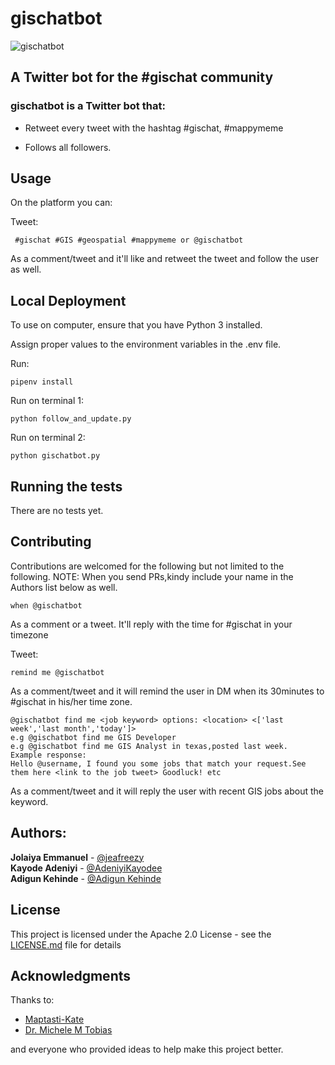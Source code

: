 # gischatbot

![gischatbot](gischatimage.jpg)

## A Twitter bot for the #gischat community

### gischatbot is a Twitter bot that:

* Retweet every tweet with the hashtag #gischat, #mappymeme

* Follows all followers.

## Usage

On the platform you can:

Tweet:

```
 #gischat #GIS #geospatial #mappymeme or @gischatbot
```

As a comment/tweet and it'll like and retweet the tweet and follow the user as well. 


## Local Deployment

To use on computer, ensure that you have Python 3 installed.

Assign proper values to the environment variables in the .env file.

Run:

```
pipenv install
```

Run on terminal 1: 

```
python follow_and_update.py
```

Run on terminal 2:

```
python gischatbot.py
```

## Running the tests

There are no tests yet.

## Contributing

Contributions are welcomed for the following but not limited to the following.
NOTE: When you send PRs,kindy include your name in the Authors list below as well.

```
when @gischatbot
```
As a comment or a tweet. It'll reply with the time for #gischat in your timezone

Tweet:

```
remind me @gischatbot
```
As a comment/tweet and it will remind the user in DM when its 30minutes to #gischat in his/her time zone.

```
@gischatbot find me <job keyword> options: <location> <['last week','last month','today']>
e.g @gischatbot find me GIS Developer
e.g @gischatbot find me GIS Analyst in texas,posted last week.
Example response:
Hello @username, I found you some jobs that match your request.See them here <link to the job tweet> Goodluck! etc
```
As a comment/tweet and it will reply the user with recent GIS jobs about the keyword.

## Authors:

**Jolaiya Emmanuel** - [@jeafreezy](https://twitter.com/jeafreezy) <br>
**Kayode Adeniyi** - [@AdeniyiKayodee](https://twitter.com/AdeniyiKayodee) <br>
**Adigun Kehinde** - [@Adigun Kehinde](https://twitter.com/adiguntoba)

## License

This project is licensed under the Apache 2.0 License - see the [LICENSE.md](./LICENSE.MD) file for details

## Acknowledgments

Thanks to:
* [Maptasti-Kate](https://twitter.com/pokateo_)
* [Dr. Michele M Tobias](https://twitter/MicheleTobias)

and everyone who provided ideas to help make this project better.


